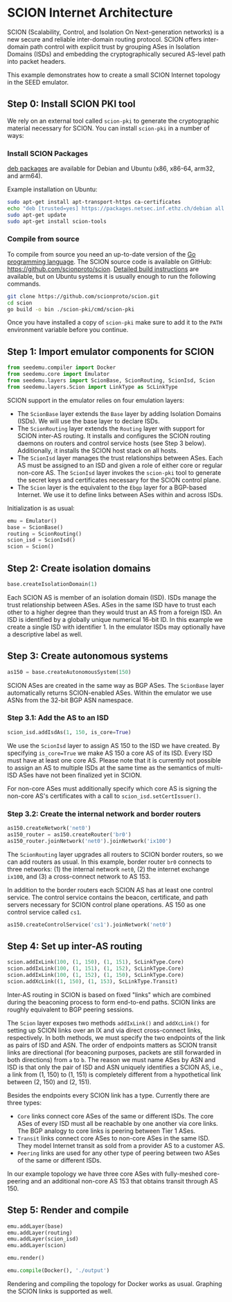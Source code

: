 # SCION Internet Architecture

SCION (Scalability, Control, and Isolation On Next-generation networks) is a new secure and reliable inter-domain routing protocol. SCION offers inter-domain path control with explicit trust by grouping ASes in Isolation Domains (ISDs) and embedding the cryptographically secured AS-level path into packet headers.

This example demonstrates how to create a small SCION Internet topology in the SEED emulator.

## Step 0: Install SCION PKI tool
We rely on an external tool called `scion-pki` to generate the cryptographic material necessary for SCION. You can install `scion-pki` in a number of ways:

### Install SCION Packages
[deb packages](https://docs.scionlab.org/content/install/pkg.html) are available for Debian and Ubuntu (x86, x86-64, arm32, and arm64).

Example installation on Ubuntu:
```bash
sudo apt-get install apt-transport-https ca-certificates
echo "deb [trusted=yes] https://packages.netsec.inf.ethz.ch/debian all main" | sudo tee /etc/apt/sources.list.d/scionlab.list
sudo apt-get update
sudo apt-get install scion-tools
```

### Compile from source
To compile from source you need an up-to-date version of the [Go programming language](https://go.dev/doc/install). The SCION source code is available on GitHub: https://github.com/scionproto/scion.
[Detailed build instructions](https://docs.scion.org/en/latest/build/setup.html) are available, but on Ubuntu systems it is usually enough to run the following commands.
```bash
git clone https://github.com/scionproto/scion.git
cd scion
go build -o bin ./scion-pki/cmd/scion-pki
```

Once you have installed a copy of `scion-pki` make sure to add it to the `PATH` environment variable before you continue.

## Step 1: Import emulator components for SCION

```python
from seedemu.compiler import Docker
from seedemu.core import Emulator
from seedemu.layers import ScionBase, ScionRouting, ScionIsd, Scion
from seedemu.layers.Scion import LinkType as ScLinkType
```

SCION support in the emulator relies on four emulation layers:
- The `ScionBase` layer extends the `Base` layer by adding Isolation Domains (ISDs). We will use the base layer to declare ISDs.
- The `ScionRouting` layer extends the `Routing` layer with support for SCION inter-AS routing. It installs and configures the SCION routing daemons on routers and control service hosts (see Step 3 below). Additionally, it installs the SCION host stack on all hosts.
- The `ScionIsd` layer manages the trust relationships between ASes. Each AS must be assigned to an ISD and given a role of either core or regular non-core AS. The `ScionIsd` layer invokes the `scion-pki` tool to generate the secret keys and certificates necessary for the SCION control plane.
- The `Scion` layer is the equivalent to the `Ebgp` layer for a BGP-based Internet. We use it to define links between ASes within and across ISDs.

Initialization is as usual:
```python
emu = Emulator()
base = ScionBase()
routing = ScionRouting()
scion_isd = ScionIsd()
scion = Scion()
```

## Step 2: Create isolation domains

```python
base.createIsolationDomain(1)
```

Each SCION AS is member of an isolation domain (ISD). ISDs manage the trust relationship between ASes. ASes in the same ISD have to trust each other to a higher degree than they would trust an AS from a foreign ISD. An ISD is identified by a globally unique numerical 16-bit ID. In this example we create a single ISD with identifier 1. In the emulator ISDs may optionally have a descriptive label as well.

## Step 3: Create autonomous systems

```python
as150 = base.createAutonomousSystem(150)
```

SCION ASes are created in the same way as BGP ASes. The `ScionBase` layer automatically returns SCION-enabled ASes. Within the emulator we use ASNs from the 32-bit BGP ASN namespace.

### Step 3.1: Add the AS to an ISD

```python
scion_isd.addIsdAs(1, 150, is_core=True)
```

We use the `ScionIsd` layer to assign AS 150 to the ISD we have created. By specifying `is_core=True` we make AS 150 a core AS of its ISD. Every ISD must have at least one core AS. Please note that it is currently not possible to assign an AS to multiple ISDs at the same time as the semantics of multi-ISD ASes have not been finalized yet in SCION.

For non-core ASes must additionally specify which core AS is signing the non-core AS's certificates with a call to `scion_isd.setCertIssuer()`.

### Step 3.2: Create the internal network and border routers

```python
as150.createNetwork('net0')
as150_router = as150.createRouter('br0')
as150_router.joinNetwork('net0').joinNetwork('ix100')
```

The `ScionRouting` layer upgrades all routers to SCION border routers, so we can add routers as usual. In this example, border router `br0` connects to three networks: (1) the internal network `net0`, (2) the internet exchange `ix100`, and (3) a cross-connect network to AS 153.

In addition to the border routers each SCION AS has at least one control service. The control service contains the beacon, certificate, and path servers necessary for SCION control plane operations. AS 150 as one control service called `cs1`.

```python
as150.createControlService('cs1').joinNetwork('net0')
```

## Step 4: Set up inter-AS routing

```python
scion.addIxLink(100, (1, 150), (1, 151), ScLinkType.Core)
scion.addIxLink(100, (1, 151), (1, 152), ScLinkType.Core)
scion.addIxLink(100, (1, 152), (1, 150), ScLinkType.Core)
scion.addXcLink((1, 150), (1, 153), ScLinkType.Transit)
```

Inter-AS routing in SCION is based on fixed "links" which are combined during the beaconing process to form end-to-end paths. SCION links are roughly equivalent to BGP peering sessions.

The `Scion` layer exposes two methods `addIxLink()` and `addXcLink()` for setting up SCION links over an IX and via direct cross-connect links, respectively. In both methods, we must specify the two endpoints of the link as pairs of ISD and ASN. The order of endpoints matters as SCION transit links are directional (for beaconing purposes, packets are still forwarded in both directions) from `a` to `b`. The reason we must name ASes by ASN and ISD is that only the pair of ISD and ASN uniquely identifies a SCION AS, i.e., a link from (1, 150) to (1, 151) is completely different from a hypothetical link between (2, 150) and (2, 151).

Besides the endpoints every SCION link has a type. Currently there are three types:
- `Core` links connect core ASes of the same or different ISDs. The core ASes of every ISD must all be reachable by one another via core links. The BGP analogy to core links is peering between Tier 1 ASes.
- `Transit` links connect core ASes to non-core ASes in the same ISD. They model Internet transit as sold from a provider AS to a customer AS.
- `Peering` links are used for any other type of peering between two ASes of the same or different ISDs.

In our example topology we have three core ASes with fully-meshed core-peering and an additional non-core AS 153 that obtains transit through AS 150.

## Step 5: Render and compile

```python
emu.addLayer(base)
emu.addLayer(routing)
emu.addLayer(scion_isd)
emu.addLayer(scion)

emu.render()

emu.compile(Docker(), './output')
```

Rendering and compiling the topology for Docker works as usual. Graphing the SCION links is supported as well.
